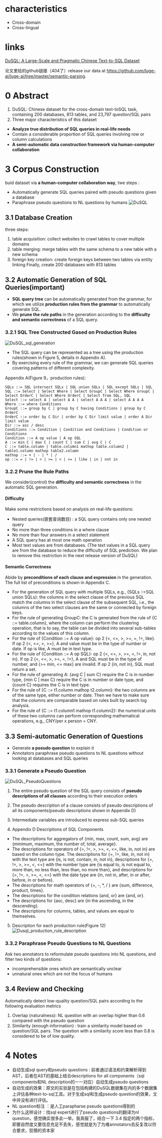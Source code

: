 # characteristics
* Cross-domain
* Cross-lingual
# links
[DuSQL: A Large-Scale and Pragmatic Chinese Text-to-SQL Dataset](https://aclanthology.org/2020.emnlp-main.562.pdf)

论文里给的github链接（404了）release our data at https://github.com/luge-ai/luge-ai/tree/master/semantic-parsing.
# 0 Abstract
1. DuSQL: Chinese dataset for the cross-domain text-toSQL task, containing 200 databases, 813 tables, and 23,797 question/SQL pairs
2. Three major characteristics of this dataset
* **Analyze true distribution of SQL queries in real-life needs**
* Contain a considerable proportion of SQL queries involving row or column calculations
* **A semi-automatic data construction framework via human-computer collaboration** 
# 3 Corpus Construction
buid dataset via **a human-computer collaboration way**, twe steps :  
* Automatically generate SQL queries paired with pseudo questions given a database
* Paraphrase pseudo questions to NL questions by humans
![DuSQL](attachment/DuSQL_overview.png)
## 3.1 Database Creation
three steps:
1. table acquisition: collect websites to crawl tables to cover multiple domains
2. table merging: merge tables with the same schema to a new table with a new schema
3. foreign key creation: create foreign keys between two tables via entity linking
Finally, create 200 databases with 813 tables

## 3.2 Automatic Generation of SQL Queries(important)
* **SQL query tree** can be automatically generated from the grammar, for which we utilize **production rules from the grammar** to automatically generate SQL.
* We **prune the rule paths** in the generation according to the **difficulty and semantic correctness** of a SQL query.
### 3.2.1 SQL Tree Constructed Gased on Production Rules

![DuSQL_sql_generation](attachment/Dusql_sql_generation.png)

* The SQL query can be represented as a tree using the production rules(shown in Figure 5, details in Appendix A). 
* By exercising every rule of the grammar, we can generate SQL queries covering patterns of different complexity.

Appendix A(Figure 9，production rules):
```
SQLs ::= SQL intersect SQLs | SQL union SQLs | SQL except SQLs | SQL 
SQL ::= Select | Select Where | Select GroupC | Select Where GroupC | Select OrderC | Select Where OrderC | Select from SQL, SQL 
Select ::= select A | select A A | select A A A | select A A A A 
Where ::= where Conditions 
GroupC ::= group by C | group by C having Conditions | group by C OrderC 
OrderC ::= order by C Dir | order by C Dir limit value | order A Dir limit value 
Dir ::= asc / desc 
Conditions ::= Condition | Condition and Conditions | Condition or Conditions 
Condition ::= A op value | A op SQL 
A ::= min C | max C | count C | sum C | avg C | C 
C ::= table.column | table.column1 mathop table.column2 | table1.column mathop table2.column 
mathop ::= + | - | * | / 
op ::= = | != | > | >= | < | <= | like | in | not in
```
### 3.2.2  Prune the Rule Paths
We consider(control) the **difficulty and semantic correctness** in the automatic SQL generation.
#### Difficulty
Make some restrictions based on analysis on real-life questions:
* Nested queries(嵌套查询数目) : a SQL query contains only one nested query
* No more than three conditions in a where clause
* No more than four answers in a select statement
* A SQL query has at most one math operation
* Most text values are from databases. (The text values in a SQL query are from the database to reduce the difficulty of SQL prediction. We plan to remove this restriction in the next release version of DuSQL)
#### Semantic Correctness
Abide by **preconditions of each clause and expression** in the generation. The full list of preconditions is shown in Appendix C.

* For the generation of SQL query with multiple SQLs, e.g., {SQLs ::=SQL union SQLs}: the columns in the select clause of the previous SQL match the columns in the select clause of the subsequent SQL, i.e., the columns of the two select clauses are the same or connected by foreign keys. 
* For the rule of generating GroupC: the C is generated from the rule of {C ::= table.column}, where the column can perform the clustering operation, that is to say, the table can be divided into several sub-tables according to the values of this column. 
* For the rule of {Condition ::= A op value}: op 2 {<, <=, >, >=, =, !=, like}. If op 2 {<, <=, >, >=}, A and value must be in the type of number or date. If op is like, A must be in text type. 
* For the rule of {Condition ::= A op SQL}: op 2 {<, <=, >, >=, =, !=, in, not in}. If op 2 {<, <=, >, >=, =, !=}, A and SQL must be in the type of number, and {>= min, <= max} are invalid. If op 2 {in, not in}, SQL must return a set. 
* For the rule of generating A: {avg C | sum C} require the C is in number type, {min C | max C} require the C is in number or date type, and {count C} requires the C is in text type.
* For the rule of {C ::= t1.column mathop t2.column}: the two columns are of the same type, either number or date. Then we have to make sure that the columns are comparable based on rules built by search log analysis. 
* For the rule of {C ::= t1.column1 mathop t1.column2}: the numerical units of these two columns can perform corresponding mathematical operations, e.g., CNY/per x person = CNY.

## 3.3 Semi-automatic Generation of Questions
* Generate **a pseudo question** to explain it
* Annotators paraphrase pseudo questions to NL questions without looking at databases and SQL queries
### 3.3.1 Generate a Pseudo Question
![DuSQL_PseudoQuestions](attachment/DuSQL_PseudoQuestions.png)

1. The entire pseudo question of the SQL query consists of **pseudo descriptions of all clauses** according to their execution orders
2. The pseudo description of a clause consists of pseudo descriptions of all its components(pseudo descriptions shown in Appendix D)
3. Intermediate variables are introduced to express sub-SQL queries

4. Appendix D Descriptions of SQL Components
* The descriptions for aggregators of {min, max, count, sum, avg} are {minimum, maximum, the number of, total, average}. 
* The descriptions for operators of {=, !=, >, >=, <, <=, like, in, not in} are based on the column type. The descriptions for {=, !=, like, in, not in} with the text type are {is, is not, contain, in, not in}, descriptions for {=, !=, >, >=, <, <=} with the number type are {is equal to, is not equal to, more than, no less than, less than, no more than}, and descriptions for {=, !=, >, >=, <, <=} with the date type are {in, not in, after, in or after, before, in or before}. 
* The descriptions for math operators of {+, -, *, / } are {sum, difference, product, times}. 
* The descriptions for the condition relations {and, or} are {and, or}. 
* The descriptions for {asc, desc} are {in the ascending, in the descending}. 
* The descriptions for columns, tables, and values are equal to themselves.

5. Description for each production rule(Figure 12)
![Dusql_production_rule_description](attachment/Dusql_production_rule_description.png)


### 3.3.2 Paraphrase Pseudo Questions to NL Questions
Ask two annotators to reformulate pseudo questions into NL questions, and filter two kinds of questions:
* incomprehensible ones which are semantically unclear
* unnatural ones which are not the focus of humans

## 3.4 Review and Checking
Automatically detect low-quality question/SQL pairs according to the following evaluation metrics
1. Overlap (naturalness):  NL question with an overlap higher than 0.6 compared with the pseudo question
2. Similarity (enough information) :  train a similarity model based on question/SQL pairs. The question with a similarity score less than 0.8 is considered to be of low quality.

# 4 Notes
* 自动生成sql query和pseudo questions : 前者通过语法和约束解析得到AST，后者在AST的基础上结合descriptions for all components（sql components和NL description的一一对应）自动生成pseudo questions
* 自动生成的效果：原文的实验是在包括构建的DuSQL数据集在内的多个数据集上评估各种text-to-sql工具。对于生成sql和生成pseudo question的效果，文中并没有进行评估。
* NL question标注 ：是人工parapharse pseudo questions得到的
* 为什么这样设计：找sql expert进行了pseudo questions的翻译为nl question，感觉确实很多此一举。我真服了，结合一下 3.4 指定的两个指标，即要自然度又要信息充足不丢失，感觉就是为了为难annotators去反复改以符合要求，狡猾的资本家